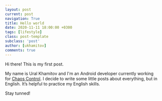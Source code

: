 ```yaml
---
layout: post
current: post
navigation: True
title: Hello world
date: 2020-11-11 18:00:00 +0300
tags: [lifestyle]
class: post-template
subclass: 'post'
author: [ukhamitov]
comments: true
---
```


Hi there! This is my first post.

My name is Ural Khamitov and I'm an Android developer currently working for [Chaos Control](https://chaos-control.mobi/). I decide to write some little posts about everything, but in English. It’s helpful to practice my English skills.

Stay tunned!